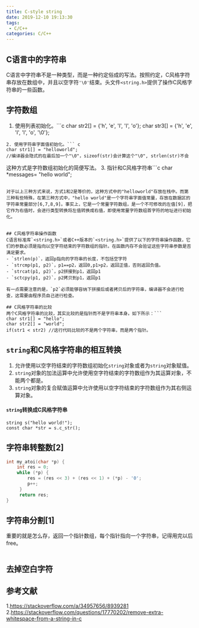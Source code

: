 ```yaml
---
title: C-style string
date: 2019-12-10 19:13:30
tags:
 - C/C++
categories: C/C++
---
```



## C语言中的字符串
C语言中字符串不是一种类型，而是一种约定俗成的写法。按照约定，C风格字符串存放在数组中，并且以空字符`'\0'`结束。头文件`<string.h>`提供了操作C风格字符串的一些函数。

## 字符数组
1. 使用列表初始化。```c
char str2[] = {'h', 'e', 'l', 'l', 'o'};
char str3[] = {'h', 'e', 'l', 'l', 'o', '\0'};
```
2. 使用字符串字面值初始化。``` c
char str1[] = "helloworld";
//编译器会隐式的在最后加一个"\0"，sizeof(str)会计算这个"\0", strlen(str)不会
```
这种方式是字符数组初始化的简便写法。
3. 指针和C风格字符串```c
char *messages= "hello world";
```

对于以上三种方式来说，方式1和2是等价的，这种方式中的"helloworld"存放在栈中。而第三种有些特殊，在第三种方式中，"hello world"是一个字符串字面值常量，存放在数据区的字符串常量部分[6,7,8,9]。事实上，它是一个常量字符数组，是一个不可修改的左值[9]，把它作为右值时，会进行类型转换将左值转换成右值，即使用常量字符数组首字符的地址进行初始化。


## C风格字符串操作函数
C语言标准库`<string.h>`或者C++版本的`<string.h>`提供了以下的字符串操作函数，它们的参数必须是指向以空字符结束的字符数组的指针。在函数内存不会验证这些字符串参数是否满足要求。
- `strlen(p)`，返回p指向的字符串的长度，不包括空字符
- `strcmp(p1, p2)`，p1==p2，返回0,p1>p2，返回正值，否则返回负值。
- `strcat(p1, p2)`，p2拼接到p1，返回p1
- `sctcpy(p1, p2)`，p2拷贝到p1，返回p1

有一点需要注意的是，`p2`必须能够容纳下拼接后或者拷贝后的字符串，编译器不会进行检查，这需要由程序员自己进行检查。

## C风格字符串的比较
两个C风格字符串的比较，其实比较的是指针而不是字符串本身。如下所示：```
char str1[] = "hello";
char str2[] = "world";
if(str1 < str2) //这行代码比较的不是两个字符串，而是两个指针。
```

## `string`和C风格字符串的相互转换
1. 允许使用以空字符结束的字符数组初始化`string`对象或者为`string`对象赋值。
2. `string`对象的加法运算中允许使用空字符结束的字符数组作为其运算对象，不能两个都是。
3. `string`对象的复合赋值运算中允许使用以空字符结束的字符数组作为其右侧运算对象。

#### `string`转换成C风格字符串
```
string s("hello world!");
const char *str = s.c_str();
```

## 字符串转整数[2]
``` c
int my_atoi(char *p) {
    int res = 0;
    while (*p) {
        res = (res << 3) + (res << 1) + (*p) - '0';
        p++;
     }
     return res;
}
```

## 字符串分割[1]
重要的就是怎么存，返回一个指针数组，每个指针指向一个字符串，记得用完以后free。
```
```

## 去掉空白字符


## 参考文献
1.https://stackoverflow.com/a/34957656/8939281
2.https://stackoverflow.com/questions/17770202/remove-extra-whitespace-from-a-string-in-c


